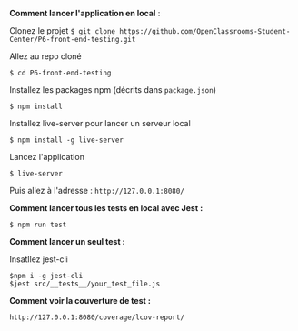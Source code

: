 **Comment lancer l'application en local** :

Clonez le projet
`$ git clone https://github.com/OpenClassrooms-Student-Center/P6-front-end-testing.git`

Allez au repo cloné
```
$ cd P6-front-end-testing
```

Installez les packages npm (décrits dans `package.json`)
```
$ npm install
```

Installez live-server pour lancer un serveur local
```
$ npm install -g live-server
```

Lancez l'application
```
$ live-server
```

Puis allez à l'adresse : `http://127.0.0.1:8080/`


**Comment lancer tous les tests en local avec Jest :**

```
$ npm run test
```

**Comment lancer un seul test :**

Insatllez jest-cli

```
$npm i -g jest-cli
$jest src/__tests__/your_test_file.js
```

**Comment voir la couverture de test :**

`http://127.0.0.1:8080/coverage/lcov-report/`


